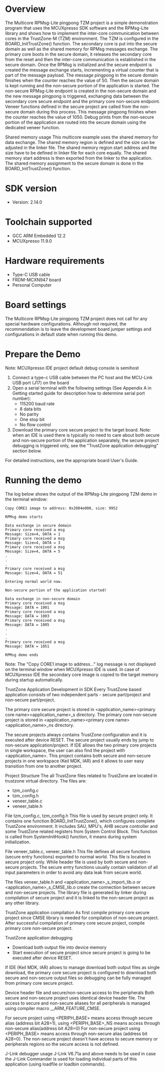 Overview
========
The Multicore RPMsg-Lite pingpong TZM project is a simple demonstration program that uses the
MCUXpresso SDK software and the RPMsg-Lite library and shows how to implement the inter-core
communication between cores in the TrustZone-M (TZM) environment.
The TZM is configured in the BOARD_InitTrustZone() function. The secondary core is put into
the secure domain as well as the shared memory for RPMsg messages exchange. The primary core 
boots in the secure domain, it releases the secondary core from the reset and then the inter-core 
communication is established in the secure domain. Once the RPMsg is initialized
and the secure endpoint is created the message exchange starts, incrementing a virtual counter that is part
of the message payload. The message pingpong in the secure domain finishes when the counter reaches 
the value of 50. Then the secure domain is kept running and the non-secure portion of the application
is started. The non-secure RPMsg-Lite endpoint is created in the non-secure domain and the new message 
pingpong is triggered, exchanging data between the secondary core secure endpoint and the primary core 
non-secure endpoint. Veneer functions defined in the secure project are called from the non-secure
domain during this process. This message pingpong finishes when the counter reaches the value of 1050. 
Debug prints from the non-secure portion of the application are routed into the secure domain using
the dedicated veneer function.

Shared memory usage
This multicore example uses the shared memory for data exchange. The shared memory region is
defined and the size can be adjusted in the linker file. The shared memory region start address
and the size have to be defined in linker file for each core equally. The shared memory start
address is then exported from the linker to the application.
The shared memory assignment to the secure domain is done in the BOARD_InitTrustZone() function.

SDK version
===========
- Version: 2.14.0

Toolchain supported
===================
- GCC ARM Embedded  12.2
- MCUXpresso  11.9.0

Hardware requirements
=====================
- Type-C USB cable
- FRDM-MCXN947 board
- Personal Computer

Board settings
==============
The Multicore RPMsg-Lite pingpong TZM project does not call for any special hardware configurations.
Although not required, the recommendation is to leave the development board jumper settings and 
configurations in default state when running this demo.


Prepare the Demo
================
Note: MCUXpresso IDE project default debug console is semihost
1.  Connect a type-c USB cable between the PC host and the MCU-Link USB port (J17) on the board
2.  Open a serial terminal with the following settings (See Appendix A in Getting started guide for description how to determine serial port number):
    - 115200 baud rate
    - 8 data bits
    - No parity
    - One stop bit
    - No flow control
3.  Download the primary core secure project to the target board. Note: when an IDE is used there is typically no need to care about both secure and non-secure
    portion of the application separately, the secure project debugging is triggered only, see the "TrustZone application debugging" section below.

For detailed instructions, see the appropriate board User's Guide.

Running the demo
================
The log below shows the output of the RPMsg-Lite pingpong TZM demo in the terminal window:
~~~~~~~~~~~~~~~~~~~~~~~~~~~~~~~~~~~
Copy CORE1 image to address: 0x2004e000, size: 9952

RPMsg demo starts

Data exchange in secure domain
Primary core received a msg
Message: Size=4, DATA = 1
Primary core received a msg
Message: Size=4, DATA = 3
Primary core received a msg
Message: Size=4, DATA = 5
.
.
.
Primary core received a msg
Message: Size=4, DATA = 51

Entering normal world now.

Non-secure portion of the application started!

Data exchange in non-secure domain
Primary core received a msg
Message: DATA = 1001
Primary core received a msg
Message: DATA = 1003
Primary core received a msg
Message: DATA = 1005
.
.
.
Primary core received a msg
Message: DATA = 1051

RPMsg demo ends
~~~~~~~~~~~~~~~~~~~~~~~~~~~~~~~~~~~
Note:
The "Copy CORE1 image to address..." log message is not displayed on the terminal window when MCUXpresso IDE is used.
In case of MCUXpresso IDE the secondary core image is copied to the target memory during startup automatically.


TrustZone Application Development in SDK
Every TrustZone based application consists of two independent parts - secure part/project and non-secure part/project.

The primary core secure project is stored in <application_name>\<primary core name>\<application_name>_s directory.
The primary core non-secure project is stored in <application_name>\<primary core name>\<application_name>_ns directory. 

The secure projects always contains TrustZone configuration and it is executed after device RESET. The secure project usually
ends by jump to non-secure application/project.
If IDE allows the two primary core projects in single workspace, the user can also find the project with <application_name>.
This project contains both secure and non-secure projects in one workspace (Keil MDK, IAR) and it allows to user easy transition from
one to another project.

Project Structure
The all TrustZone files related to TrustZone are located in trustzone virtual directory. The files are:

- tzm_config.c
- tzm_config.h
- veneer_table.c
- veneer_table.h

File tzm_config.c, tzm_config.h
This file is used by secure project only. It contains one function BOARD_InitTrustZone(), which configures complete TrustZone
environment. It includes SAU, MPU's, AHB secure controller and some TrustZone related registers from System Control Block.
This function is called from SystemInitHook() function, it means during system initialization.

File veneer_table.c, veneer_table.h
This file defines all secure functions (secure entry functions) exported to normal world. This file is located in secure
project only. While header file is used by both secure and non-secure projects. The secure entry functions usually contain
validation of all input parameters in order to avoid any data leak from secure world.

The files veneer_table.h and <application_name>_s_import_lib.o or <application_name>_s_CMSE_lib.o create the connection
between secure and non-secure projects. The library file is generated by linker during compilation of secure project and
it is linked to the non-secure project as any other library.

TrustZone application compilation
As first compile primary core secure project since CMSE library is needed for compilation of non-secure project. 
After successful compilation of primary core secure project, compile primary core non-secure project.

TrustZone application debugging
- Download both output file into device memory
- Start execution of secure project since secure project is going to be executed after device RESET.

If IDE (Keil MDK, IAR) allows to manage download both output files as single download, the primary core secure project
is configured to download both secure and non-secure output files so debugging can be fully managed
from primary core secure project.

Device header file and secure/non-secure access to the peripherals
Both secure and non-secure project uses identical device header file. The access to secure and non-secure aliases for all peripherals
is managed using compiler macro __ARM_FEATURE_CMSE.

For secure project using <PERIPH_BASE> means access through secure alias (address bit A28=1), 
using <PERIPH_BASE>_NS means access through non-secure alias(address bit A28=0)
For non-secure project using <PERIPH_BASE> means access through non-secure alias (address bit A28=0). 
The non-secure project doesn't have access to secure memory or peripherals regions so the secure access is not defined.

J-Link debugger usage
J-Link V6.71a and above needs to be used in case the J-Link Commander is used for loading individual parts of this application 
(using loadfile or loadbin commands).
